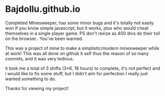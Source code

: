 # Bajdollu.github.io
Completed Minesweeper, has some minor bugs and it's totally not easily won if you know simple javascript, but it works, plus who would cheat themselves in a single player game. PS don't resize as 400 divs do their toll on the browser.. You've been warned.


This was a project of mine to make a simplistic/modern minesweeper while at work! This was all done on github it self thus the reason of so many commits, and it was very tedious.

it took me a total of 3 shifts (3*6, 18 hours) to complete, it's not perfect and i would like to fix some stuff, but I didn't aim for perfection I really just wanted
something to do.

Thanks for viewing my project!
